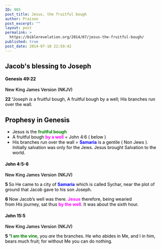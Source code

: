 ```yaml
---
ID: 905
post_title: Jesus, the fruitful bough
author: Praison
post_excerpt: ""
layout: post
permalink: >
  https://biblerevelation.org/2014/07/jesus-the-fruitful-bough/
published: true
post_date: 2014-07-18 22:59:42
---
```

<h2 class="passage-display" style="font-weight: 500; color: #000000;"><strong>Jacob's blessing to Joseph</strong></h2>
<h4 class="passage-display" style="font-weight: 500; color: #000000;"><strong><span class="passage-display-bcv">Genesis 49:22</span></strong></h4>
<p class="passage-display" style="font-weight: 500; color: #000000;"><span class="passage-display-version">New King James Version (NKJV)</span></p>

<div class="poetry top-1" style="color: #000000;">
<p class="line"><span id="en-NKJV-1496" class="text Gen-49-22"><span class="versenum" style="font-weight: bold;">22 </span>“Joseph <i>is</i> a fruitful bough,</span>
<span class="text Gen-49-22">A fruitful bough by a well;</span>
<span class="text Gen-49-22">His branches run over the wall.</span></p>

<h2 class="line">Prophesy in Genesis</h2>
<ul>
	<li>Jesus is the <strong><span style="color: #008000;">fruitful bough</span></strong></li>
	<li>A fruitful bough <span style="color: #ff00ff;"><strong>by a well</strong></span> = John 4:6 ( below )</li>
	<li>His branches run over the wall = <span style="color: #0000ff;"><strong>Samaria</strong></span> is a gentile ( Non Jews ). Initially salvation was only for the Jews. Jesus brought Salvation to the world.</li>
</ul>
<h4 class="passage-display" style="font-weight: 500;"><strong><span class="passage-display-bcv">John 4:5-6</span></strong></h4>
<p class="passage-display" style="font-weight: 500;"><span class="passage-display-version">New King James Version (NKJV)</span></p>
<span id="en-NKJV-26162" class="text John-4-5"><span class="versenum" style="font-weight: bold;">5 </span>So He came to a city of <span style="color: #0000ff;"><strong>Samaria</strong></span> which is called Sychar, near the plot of ground that Jacob gave to his son Joseph. </span>

<span id="en-NKJV-26163" class="text John-4-6"><span class="versenum" style="font-weight: bold;">6 </span>Now Jacob’s well was there. <span style="color: #ff00ff;"><strong>Jesus</strong></span> therefore, being wearied from <i>His</i> journey, sat thus <span style="color: #ff00ff;"><strong>by the well</strong></span>. It was about the sixth hour.</span>
<h4 class="passage-display" style="font-weight: 500;"><strong><span class="passage-display-bcv">John 15:5</span></strong></h4>
<p class="passage-display" style="font-weight: 500;"><span class="passage-display-version">New King James Version (NKJV)</span></p>
<span id="en-NKJV-26705" class="text John-15-5"><span class="versenum" style="font-weight: bold;">5 </span><span class="woj">“<span style="color: #008000;"><strong>I am the vine</strong></span>, you <i>are</i> the branches. He who abides in Me, and I in him, bears much fruit; for without Me you can do nothing.</span></span>

</div>